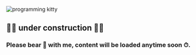 ![programming kitty](https://media.giphy.com/media/LmNwrBhejkK9EFP504/giphy.gif)
## 🚦🚧 under construction 🚧🚦

### Please bear 🐻 with me, content will be loaded anytime soon ⏱.

